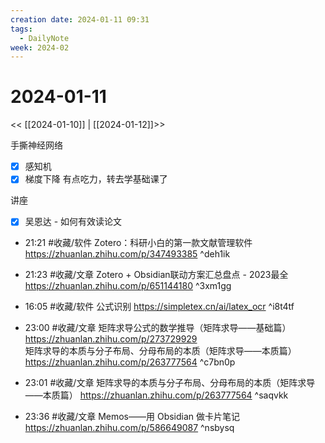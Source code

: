 ```yaml
---
creation date: 2024-01-11 09:31
tags:
  - DailyNote
week: 2024-02
---
```


# 2024-01-11

<< [[2024-01-10]] | [[2024-01-12]]>>

手撕神经网络
- [x] 感知机
- [x] 梯度下降
有点吃力，转去学基础课了

讲座
- [x] 吴恩达 - 如何有效读论文


- 21:21 #收藏/软件 Zotero：科研小白的第一款文献管理软件 https://zhuanlan.zhihu.com/p/347493385 ^deh1ik
- 21:23 #收藏/文章 Zotero + Obsidian联动方案汇总盘点 - 2023最全 https://zhuanlan.zhihu.com/p/651144180 ^3xm1gg
- 16:05 #收藏/软件 公式识别 https://simpletex.cn/ai/latex_ocr ^i8t4tf

- 23:00 #收藏/文章 矩阵求导公式的数学推导（矩阵求导——基础篇） https://zhuanlan.zhihu.com/p/273729929<br> 矩阵求导的本质与分子布局、分母布局的本质（矩阵求导——本质篇） https://zhuanlan.zhihu.com/p/263777564 ^c7bn0p
- 23:01 #收藏/文章 矩阵求导的本质与分子布局、分母布局的本质（矩阵求导——本质篇） https://zhuanlan.zhihu.com/p/263777564 ^saqvkk
- 23:36 #收藏/文章 Memos——用 Obsidian 做卡片笔记 https://zhuanlan.zhihu.com/p/586649087 ^nsbysq